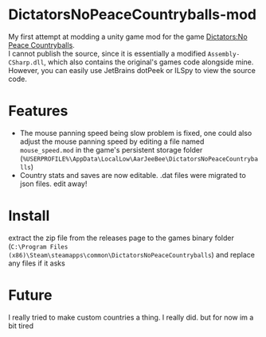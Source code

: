 # DictatorsNoPeaceCountryballs-mod
My first attempt at modding a unity game
mod for the game [Dictators:No Peace Countryballs](https://store.steampowered.com/app/1139890/DictatorsNo_Peace_Countryballs/).<br/>
I cannot publish the source, since it is essentially a modified `Assembly-CSharp.dll`, which also contains the original's games code alongside mine. However, you can easily use JetBrains dotPeek or ILSpy to view the source code.
# Features
- The mouse panning speed being slow problem is fixed, one could also adjust the mouse panning speed by editing a file named `mouse_speed.mod` in the game's persistent storage folder (`%USERPROFILE%\AppData\LocalLow\AarJeeBee\DictatorsNoPeaceCountryballs`)
- Country stats and saves are now editable. .dat files were migrated to json files. edit away!
# Install
extract the zip file from the releases page to the games binary folder (`C:\Program Files (x86)\Steam\steamapps\common\DictatorsNoPeaceCountryballs`) and replace any files if it asks
# Future
I really tried to make custom countries a thing. I really did. but for now im a bit tired
